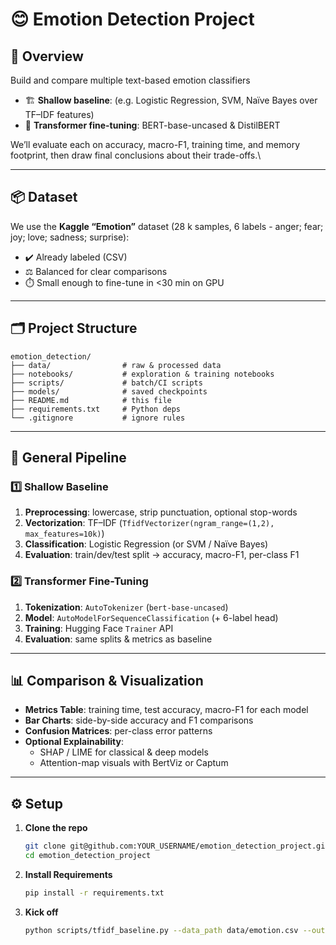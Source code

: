 # 😊 Emotion Detection Project

## 📖 Overview  
Build and compare multiple text-based emotion classifiers
- 🏗️ **Shallow baseline**: (e.g. Logistic Regression, SVM, Naïve Bayes over TF–IDF features)
- 🤖 **Transformer fine-tuning**: BERT-base-uncased & DistilBERT

We’ll evaluate each on accuracy, macro-F1, training time, and memory footprint, then draw final conclusions about their trade-offs.\

---

## 📦 Dataset  
We use the **Kaggle “Emotion”** dataset (28 k samples, 6 labels - anger; fear; joy; love; sadness; surprise):  
- ✔️ Already labeled (CSV)  
- ⚖️ Balanced for clear comparisons  
- ⏱️ Small enough to fine-tune in <30 min on GPU  

---

## 🗂️ Project Structure
```text
emotion_detection/
├── data/                # raw & processed data
├── notebooks/           # exploration & training notebooks
├── scripts/             # batch/CI scripts
├── models/              # saved checkpoints
├── README.md            # this file
├── requirements.txt     # Python deps
└── .gitignore           # ignore rules
```
---

## 🔄 General Pipeline

### 1️⃣ Shallow Baseline  
1. **Preprocessing**: lowercase, strip punctuation, optional stop-words  
2. **Vectorization**: TF–IDF (`TfidfVectorizer(ngram_range=(1,2), max_features=10k)`)  
3. **Classification**: Logistic Regression (or SVM / Naïve Bayes)  
4. **Evaluation**: train/dev/test split → accuracy, macro-F1, per-class F1

### 2️⃣ Transformer Fine-Tuning  
1. **Tokenization**: `AutoTokenizer` (`bert-base-uncased`)  
2. **Model**: `AutoModelForSequenceClassification` (+ 6-label head)  
3. **Training**: Hugging Face `Trainer` API  
4. **Evaluation**: same splits & metrics as baseline

---

## 📊 Comparison & Visualization  
- **Metrics Table**: training time, test accuracy, macro-F1 for each model  
- **Bar Charts**: side-by-side accuracy and F1 comparisons  
- **Confusion Matrices**: per-class error patterns  
- **Optional Explainability**:  
  - SHAP / LIME for classical & deep models  
  - Attention-map visuals with BertViz or Captum  

---

## ⚙️ Setup

1. **Clone the repo**  
   ```bash
   git clone git@github.com:YOUR_USERNAME/emotion_detection_project.git
   cd emotion_detection_project

2. **Install Requirements**  
   ```bash
   pip install -r requirements.txt

3. **Kick off**  
   ```bash
   python scripts/tfidf_baseline.py --data_path data/emotion.csv --output_dir models/tfidf
